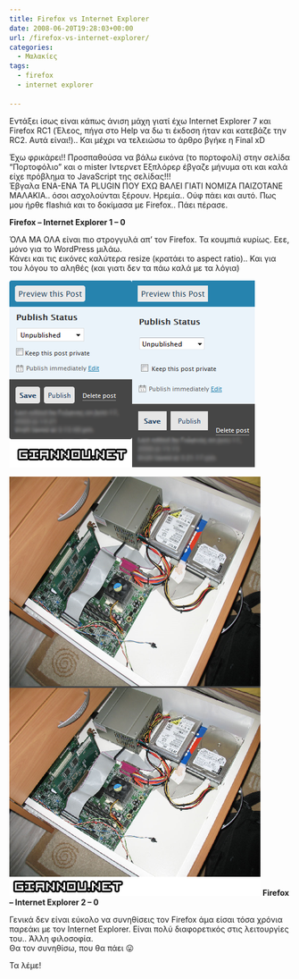 ```yaml
---
title: Firefox vs Internet Explorer
date: 2008-06-20T19:28:03+00:00
url: /firefox-vs-internet-explorer/
categories:
  - Μαλακίες
tags:
  - firefox
  - internet explorer

---
```

Εντάξει ίσως είναι κάπως άνιση μάχη γιατί έχω Internet Explorer 7 και Firefox RC1 (Έλεος, πήγα στο Help να δω τι έκδοση ήταν και κατεβάζε την RC2. Αυτά είναι!).. Και μέχρι να τελειώσω το άρθρο βγήκε η Final xD

Έχω φρικάρει!! Προσπαθούσα να βάλω εικόνα (το πορτοφολί) στην σελίδα &#8220;Πορτοφόλιο&#8221; και ο mister Ιντερνετ Εξπλόρερ έβγαζε μήνυμα οτι και καλά είχε πρόβλημα το JavaScript της σελίδας!!!  
Έβγαλα ΕΝΑ-ΕΝΑ ΤΑ PLUGIN ΠΟΥ ΕΧΩ ΒΑΛΕΙ ΓΙΑΤΙ ΝΟΜΙΖΑ ΠΑΙΖΟΤΑΝΕ ΜΑΛΑΚΙΑ.. όσοι ασχολούνται ξέρουν. Ηρεμία.. Ούφ πάει και αυτό. Πως μου ήρθε flashιά και το δοκίμασα με Firefox.. Πάει πέρασε.

  
**Firefox &#8211; Internet Explorer 1 &#8211; 0**

ΌΛΑ ΜΑ ΟΛΑ είναι πιο στρογγυλά απ&#8217; τον Firefox. Τα κουμπιά κυρίως. Εεε, μόνο για το WordPress μιλάω.  
Κάνει και τις εικόνες καλύτερα resize (κρατάει το aspect ratio).. Και για του λόγου το αληθές (και γιατι δεν τα πάω καλά με τα λόγια)

![Firefox vs Internet Explorer](ffvsie.png)

![FF vs IE 2](ffvsie2.png)
**Firefox &#8211; Internet Explorer 2 &#8211; 0**

Γενικά δεν είναι εύκολο να συνηθίσεις τον Firefox άμα είσαι τόσα χρόνια παρεάκι με τον Internet Explorer. Είναι πολύ διαφορετικός στις λειτουργίες του.. Άλλη φιλοσοφία.  
Θα τον συνηθίσω, που θα πάει 😛

Τα λέμε!
